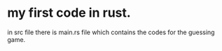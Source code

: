 # my first code in rust. 
in src file there is main.rs file which contains the codes for the guessing game.
